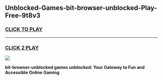 
## Unblocked-Games-bit-browser-unblocked-Play-Free-9t8v3
<h3>
<a href="https://premium76.site?title=bit-browser-unblocked&ref=20M">CLICK TO PLAY</a></h3>
<hr>

<h3>
<a href="https://premium76.site?title=bit-browser-unblocked&ref=20M">CLICK 2 PLAY</a>
  
</h3>

<a href="https://premium76.site?title=bit-browser-unblocked&ref=19M"><img src="https://clearcache.store/games.png"></a>


**bit-browser-unblocked games unblocked: Your Gateway to Fun and Accessible Online Gaming**
